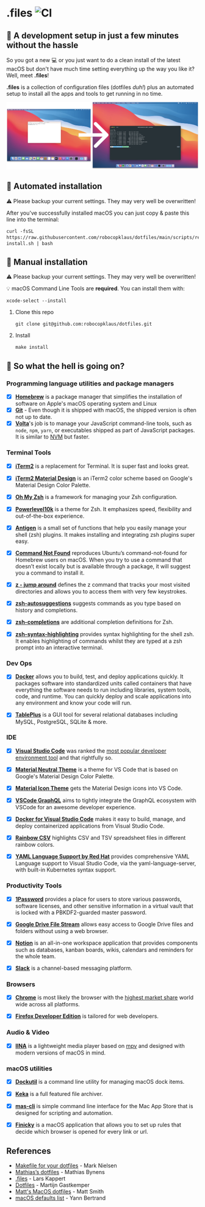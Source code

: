 # .files ![CI](https://github.com/robocopklaus/dotfiles/workflows/CI/badge.svg)

## :rocket: A development setup in just a few minutes without the hassle

So you got a new :computer: or you just want to do a clean install of the latest macOS but don't have much time setting everything up the way you like it? Well, meet **.files**!

**.files** is a collection of configuration files (dotfiles _duh!_) plus an automated setup to install all the apps and tools to get running in no time.

![](https://raw.githubusercontent.com/jimseven/dotfiles/main/screenshot.png)

## :robot: Automated installation

:warning: Please backup your current settings. They may very well be overwritten!

After you've successfully installed macOS you can just copy & paste this line into the terminal:

```
curl -fsSL https://raw.githubusercontent.com/robocopklaus/dotfiles/main/scripts/remote-install.sh | bash
```

## :turtle: Manual installation

:warning: Please backup your current settings. They may very well be overwritten!

:bulb: macOS Command Line Tools are **required**. You can install them with:

```
xcode-select --install
```

1. Clone this repo

   ```
   git clone git@github.com:robocopklaus/dotfiles.git
   ```

2. Install

   ```
   make install
   ```

## :monocle_face: So what the hell is going on?

### Programming language utilities and package managers

- [x] **[Homebrew](https://github.com/Homebrew/brew)** is a package manager that simplifies the installation of software on Apple's macOS operating system and Linux
- [x] **[Git](https://github.com/git/git)** - Even though it is shipped with macOS, the shipped version is often not up to date.
- [x] **[Volta](https://github.com/volta-cli/volta)**'s job is to manage your JavaScript command-line tools, such as `node`, `npm`, `yarn`, or executables shipped as part of JavaScript packages. It is similar to [NVM](https://github.com/nvm-sh/nvm) but faster.

### Terminal Tools

- [x] **[iTerm2](https://github.com/gnachman/iTerm2)** is a replacement for Terminal. It is super fast and looks great.

- [x] **[iTerm2 Material Design](https://github.com/MartinSeeler/iterm2-material-design)** is an iTerm2 color scheme based on Google's Material Design Color Palette.

- [x] **[Oh My Zsh](https://github.com/ohmyzsh/ohmyzsh)** is a framework for managing your Zsh configuration.

- [x] **[Powerlevel10k](https://github.com/romkatv/powerlevel10k)** is a theme for Zsh. It emphasizes speed, flexibility and out-of-the-box experience.

- [x] **[Antigen](https://github.com/zsh-users/antigen)** is a small set of functions that help you easily manage your shell (zsh) plugins. It makes installing and integrating zsh plugins super easy.

- [x] **[Command Not Found](https://github.com/Homebrew/homebrew-command-not-found)** reproduces Ubuntu’s command-not-found for Homebrew users on macOS. When you try to use a command that doesn’t exist locally but is available through a package, it will suggest you a command to install it.

- [x] **[z - jump around](https://github.com/ohmyzsh/ohmyzsh/tree/master/plugins/z)** defines the z command that tracks your most visited directories and allows you to access them with very few keystrokes.

- [x] **[zsh-autosuggestions](https://github.com/zsh-users/zsh-autosuggestions)** suggests commands as you type based on history and completions.

- [x] **[zsh-completions](https://github.com/zsh-users/zsh-completions)** are additional completion definitions for Zsh.

- [x] **[zsh-syntax-highlighting](https://github.com/zsh-users/zsh-syntax-highlighting)** provides syntax highlighting for the shell zsh. It enables highlighting of commands whilst they are typed at a zsh prompt into an interactive terminal.

### Dev Ops

- [x] **[Docker](https://www.docker.com)** allows you to build, test, and deploy applications quickly. It packages software into standardized units called containers that have everything the software needs to run including libraries, system tools, code, and runtime. You can quickly deploy and scale applications into any environment and know your code will run.

- [x] **[TablePlus](https://tableplus.com)** is a GUI tool for several relational databases including MySQL, PostgreSQL, SQLite & more.

### IDE

- [x] **[Visual Studio Code](https://github.com/microsoft/vscode)** was ranked the [most popular developer environment tool](https://insights.stackoverflow.com/survey/2019#technology-_-most-popular-development-environments) and that rightfully so.

- [x] **[Material Neutral Theme](https://github.com/bernardodsanderson/material-neutral-theme)** is a theme for VS Code that is based on Google's Material Design Color Palette.

- [x] **[Material Icon Theme](https://github.com/PKief/vscode-material-icon-theme)** gets the Material Design icons into VS Code.

- [x] **[VSCode GraphQL](https://github.com/graphql/vscode-graphql)** aims to tightly integrate the GraphQL ecosystem with VSCode for an awesome developer experience.

- [x] **[Docker for Visual Studio Code](https://github.com/microsoft/vscode-docker)** makes it easy to build, manage, and deploy containerized applications from Visual Studio Code.

- [x] **[Rainbow CSV](https://github.com/mechatroner/vscode_rainbow_csv)** highlights CSV and TSV spreadsheet files in different rainbow colors.

- [x] **[YAML Language Support by Red Hat](https://github.com/redhat-developer/vscode-yaml)** provides comprehensive YAML Language support to Visual Studio Code, via the yaml-language-server, with built-in Kubernetes syntax support.

### Productivity Tools

- [x] **[1Password](https://1password.com)** provides a place for users to store various passwords, software licenses, and other sensitive information in a virtual vault that is locked with a PBKDF2-guarded master password.

- [x] **[Google Drive File Stream](https://www.google.com/drive/download/)** allows easy access to Google Drive files and folders without using a web browser.

- [x] **[Notion](https://www.notion.so)** is an all-in-one workspace application that provides components such as databases, kanban boards, wikis, calendars and reminders for the whole team.

- [x] **[Slack](https://slack.com)** is a channel-based messaging platform.

### Browsers

- [x] **[Chrome]()** is most likely the browser with the [highest market share](https://netmarketshare.com/?options=%7B%22filter%22%3A%7B%22%24and%22%3A%5B%7B%22deviceType%22%3A%7B%22%24in%22%3A%5B%22Desktop%2Flaptop%22%5D%7D%7D%5D%7D%2C%22dateLabel%22%3A%22Trend%22%2C%22attributes%22%3A%22share%22%2C%22group%22%3A%22browser%22%2C%22sort%22%3A%7B%22share%22%3A-1%7D%2C%22id%22%3A%22browsersDesktop%22%2C%22dateInterval%22%3A%22Monthly%22%2C%22dateStart%22%3A%222019-11%22%2C%22dateEnd%22%3A%222020-10%22%2C%22segments%22%3A%22-1000%22%7D) world wide across all platforms.

- [x] **[Firefox Developer Edition](https://www.mozilla.org/firefox/developer/)** is tailored for web developers.

### Audio & Video

- [x] **[IINA](https://github.com/iina/iina)** is a lightweight media player based on [mpv](https://github.com/mpv-player/mpv) and designed with modern versions of macOS in mind.

### macOS utilities

- [x] **[Dockutil](https://github.com/kcrawford/dockutil)** is a command line utility for managing macOS dock items.

- [x] **[Keka](https://github.com/aonez/Keka)** is a full featured file archiver.

- [x] **[mas-cli](https://github.com/mas-cli/mas)** is simple command line interface for the Mac App Store that is designed for scripting and automation.

- [x] **[Finicky](https://github.com/johnste/finicky)** is a macOS application that allows you to set up rules that decide which browser is opened for every link or url.

## References

- [Makefile for your dotfiles](https://polothy.github.io/post/2018-10-09-makefile-dotfiles/) - Mark Nielsen
- [Mathias’s dotfiles](https://github.com/mathiasbynens/dotfiles) - Mathias Bynens
- [.files](https://github.com/webpro/dotfiles) - Lars Kappert
- [Dotfiles](https://github.com/martijngastkemper/dotfiles) - Martijn Gastkemper
- [Matt's MacOS dotfiles](https://github.com/mattorb/dotfiles) - Matt Smith
- [macOS defaults list](https://macos-defaults.com) - Yann Bertrand
